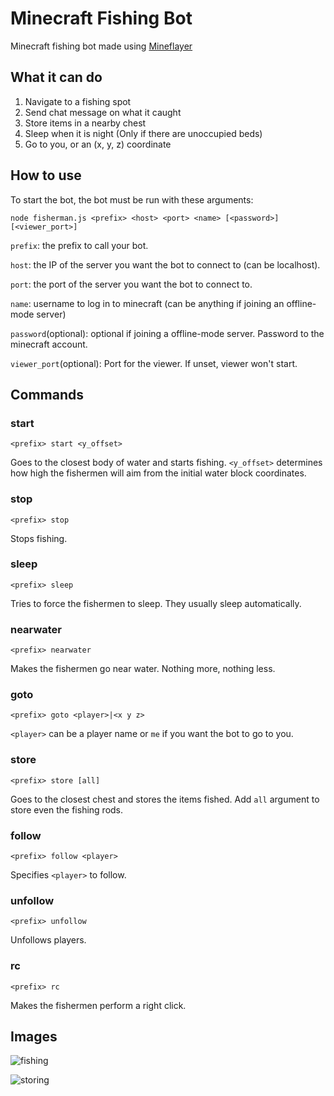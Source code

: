 # Minecraft Fishing Bot

Minecraft fishing bot made using [Mineflayer](https://github.com/PrismarineJS/mineflayer)

## What it can do

1. Navigate to a fishing spot
2. Send chat message on what it caught
3. Store items in a nearby chest
4. Sleep when it is night (Only if there are unoccupied beds)
5. Go to you, or an (x, y, z) coordinate

## How to use

To start the bot, the bot must be run with these arguments:

`node fisherman.js <prefix> <host> <port> <name> [<password>] [<viewer_port>]`

`prefix`: the prefix to call your bot.

`host`: the IP of the server you want the bot to connect to (can be localhost).

`port`: the port of the server you want the bot to connect to.

`name`: username to log in to minecraft (can be anything if joining an offline-mode server)

`password`(optional): optional if joining a offline-mode server. Password to the minecraft account.

`viewer_port`(optional): Port for the viewer. If unset, viewer won't start.

## Commands

### start

```
<prefix> start <y_offset>
```

Goes to the closest body of water and starts fishing. `<y_offset>` determines how high the fishermen will aim from the initial water block coordinates.

### stop

```
<prefix> stop
```

Stops fishing.

### sleep

```
<prefix> sleep
```

Tries to force the fishermen to sleep. They usually sleep automatically.

### nearwater

```
<prefix> nearwater
```

Makes the fishermen go near water. Nothing more, nothing less.

### goto

```
<prefix> goto <player>|<x y z>
```

`<player>` can be a player name or `me` if you want the bot to go to you.

### store

```
<prefix> store [all]
```

Goes to the closest chest and stores the items fished. Add `all` argument to store even the fishing rods.

### follow

```
<prefix> follow <player>
```

Specifies `<player>` to follow.

### unfollow

```
<prefix> unfollow
```

Unfollows players.

### rc

```
<prefix> rc
```

Makes the fishermen perform a right click.

## Images

![fishing](https://i.imgur.com/aHArRgO.png)

![storing](https://i.imgur.com/DLDErYJ.png)
